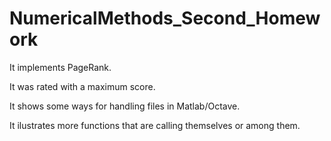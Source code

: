 # NumericalMethods_Second_Homework
It implements PageRank.

It was rated with a maximum score.

It shows some ways for handling files in Matlab/Octave.

It ilustrates more functions that are calling themselves or among them.
